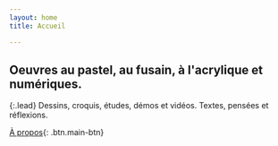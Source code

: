 ```yaml
---
layout: home
title: Accueil

---
```

## Oeuvres au pastel, au fusain, à l'acrylique et numériques.

{:.lead} Dessins, croquis, études, démos et vidéos. Textes, pensées et réflexions.

[À propos](/a-propos/){: .btn.main-btn}